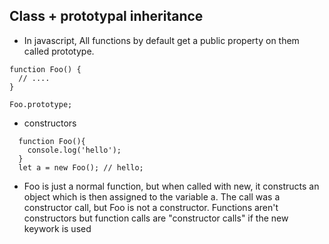 ## Class + prototypal inheritance 

  * In javascript, All functions by default get a public property on them called prototype. 

  ```
  function Foo() {
    // .... 
  }

  Foo.prototype;  
  ``` 


 * constructors 
```
  function Foo(){
    console.log('hello'); 
  }
  let a = new Foo(); // hello; 

``` 
 * Foo is just a normal function, but when called with new, it constructs an object which is then assigned to the variable a. The call was a constructor call, but Foo is not a constructor. Functions aren't constructors but function calls are "constructor calls" if the new keywork is used 